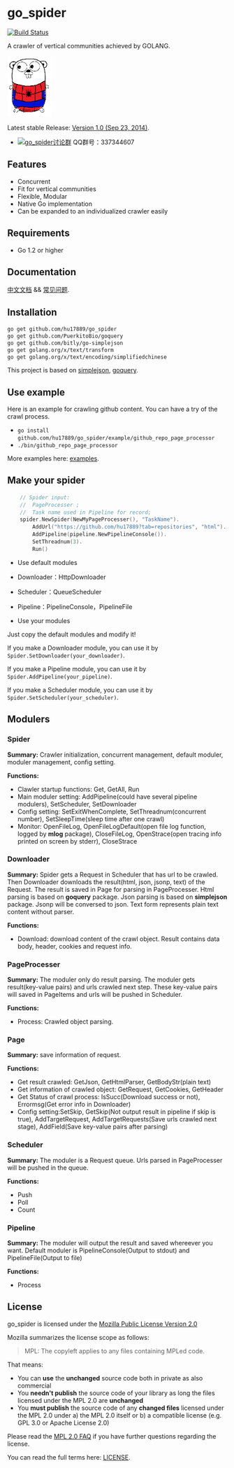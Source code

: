 go_spider
=========

[![Build Status](https://travis-ci.org/hu17889/go_spider.svg)](https://travis-ci.org/hu17889/go_spider)


A crawler of vertical communities achieved by GOLANG. 

![image](https://raw.githubusercontent.com/hu17889/doc/master/go_spider/img/logo.png)


Latest stable Release: [Version 1.0 (Sep 23, 2014)](https://github.com/hu17889/go_spider/releases).


* [![go_spider讨论群](http://pub.idqqimg.com/wpa/images/group.png)](http://shang.qq.com/wpa/qunwpa?idkey=29f4d06e7fa2b401bc231274d08ada879db777bbf955a44c0e598aaf3d574963) QQ群号：337344607


## Features

* Concurrent 
* Fit for vertical communities
* Flexible, Modular
* Native Go implementation
* Can be expanded to an individualized crawler easily


## Requirements

* Go 1.2 or higher

## Documentation

[中文文档](https://github.com/hu17889/go_spider/wiki/%E4%B8%AD%E6%96%87%E6%96%87%E6%A1%A3) && [常见问题](https://github.com/hu17889/go_spider/wiki/%E5%B8%B8%E8%A7%81%E9%97%AE%E9%A2%98%E4%B8%8E%E5%8A%9F%E8%83%BD%E8%AF%B4%E6%98%8E).


## Installation

```
go get github.com/hu17889/go_spider
go get github.com/PuerkitoBio/goquery
go get github.com/bitly/go-simplejson
go get golang.org/x/text/transform
go get golang.org/x/text/encoding/simplifiedchinese
```

This project is based on [simplejson](https://github.com/bitly/go-simplejson/blob/master/simplejson.go), [goquery](https://github.com/PuerkitoBio/goquery).


## Use example

Here is an example for crawling github content. You can have a try of the crawl process.
* `go install github.com/hu17889/go_spider/example/github_repo_page_processor`
* `./bin/github_repo_page_processor`

More examples here: [examples](https://github.com/hu17889/go_spider/tree/master/example).


## Make your spider

``` Go
    // Spider input:
    //  PageProcesser ;
    //  Task name used in Pipeline for record;
    spider.NewSpider(NewMyPageProcesser(), "TaskName").
        AddUrl("https://github.com/hu17889?tab=repositories", "html"). // Start url, html is the responce type ("html" or "json")
        AddPipeline(pipeline.NewPipelineConsole()).                    // Print result on screen
        SetThreadnum(3).                                               // Crawl request by three Coroutines
        Run()
```

- Use default modules 

 - Downloader：HttpDownloader
 - Scheduler：QueueScheduler
 - Pipeline：PipelineConsole，PipelineFile

- Use your modules

Just copy the default modules and modify it!

If you make a Downloader module, you can use it by `Spider.SetDownloader(your_downloader)`.

If you make a Pipeline module, you can use it by `Spider.AddPipeline(your_pipeline)`.

If you make a Scheduler module, you can use it by `Spider.SetScheduler(your_scheduler)`.


## Modulers

### Spider

**Summary:** Crawler initialization, concurrent management, default moduler, moduler management, config setting.

**Functions:** 

- Clawler startup functions: Get, GetAll, Run
- Main moduler setting: AddPipeline(could have several pipeline modulers), SetScheduler, SetDownloader
- Config setting: SetExitWhenComplete, SetThreadnum(concurrent number), SetSleepTime(sleep time after one crawl)
- Monitor: OpenFileLog, OpenFileLogDefault(open file log function, logged by **mlog** package), CloseFileLog, OpenStrace(open tracing info printed on screen by stderr), CloseStrace

### Downloader

**Summary:** Spider gets a Request in Scheduler that has url to be crawled. Then Downloader downloads the result(html, json, jsonp, text) of the Request. The result is saved in Page for parsing in PageProcesser.
Html parsing is based on **goquery** package. Json parsing is based on **simplejson** package. Jsonp will be conversed to json. Text form represents plain text content without parser. 

**Functions:**

- Download: download content of the crawl object. Result contains data body, header, cookies and request info.

### PageProcesser

**Summary:** The moduler only do result parsing. The moduler gets result(key-value pairs) and urls crawled next step. 
These key-value pairs will saved in PageItems and urls will be pushed in Scheduler.

**Functions:**

- Process: Crawled object parsing.

### Page

**Summary:** save information of request.

**Functions:** 

- Get result crawled: GetJson, GetHtmlParser, GetBodyStr(plain text)
- Get information of crawled object: GetRequest, GetCookies, GetHeader
- Get Status of crawl process: IsSucc(Download success or not), Errormsg(Get error info in Downloader)
- Config setting:SetSkip, GetSkip(Not output result in pipeline if skip is true), AddTargetRequest, AddTargetRequests(Save urls crawled next stage), AddField(Save key-value pairs after parsing)


### Scheduler

**Summary:** The moduler is a Request queue. Urls parsed in PageProcesser will be pushed in the queue.

**Functions:**

- Push
- Poll
- Count

### Pipeline

**Summary:** The moduler will output the result and saved whereever you want. Default moduler is PipelineConsole(Output to stdout) and PipelineFile(Output to file)

**Functions:**

- Process


## License
go_spider is licensed under the [Mozilla Public License Version 2.0](https://github.com/hu17889/go_spider/blob/master/LICENSE)

Mozilla summarizes the license scope as follows:
> MPL: The copyleft applies to any files containing MPLed code.


That means:
  * You can **use** the **unchanged** source code both in private as also commercial
  * You **needn't publish** the source code of your library as long the files licensed under the MPL 2.0 are **unchanged**
  * You **must publish** the source code of any **changed files** licensed under the MPL 2.0 under a) the MPL 2.0 itself or b) a compatible license (e.g. GPL 3.0 or Apache License 2.0)

Please read the [MPL 2.0 FAQ](http://www.mozilla.org/MPL/2.0/FAQ.html) if you have further questions regarding the license.

You can read the full terms here: [LICENSE](https://raw.github.com/go-sql-driver/mysql/master/LICENSE).
